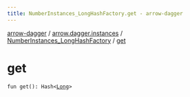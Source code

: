 ```yaml
---
title: NumberInstances_LongHashFactory.get - arrow-dagger
---
```


[arrow-dagger](../../index.html) / [arrow.dagger.instances](../index.html) / [NumberInstances_LongHashFactory](index.html) / [get](./get.html)

# get

`fun get(): Hash<`[`Long`](https://kotlinlang.org/api/latest/jvm/stdlib/kotlin/-long/index.html)`>`